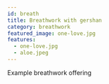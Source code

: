 ```yaml
---
id: breath
title: Breathwork with gershan
category: breathwork
featured_image: one-love.jpg
features:
  - one-love.jpg
  - aloe.jpeg
---
```

Example breathwork offering
